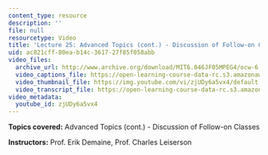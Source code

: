 ```yaml
---
content_type: resource
description: ''
file: null
resourcetype: Video
title: 'Lecture 25: Advanced Topics (cont.) - Discussion of Follow-on Classes'
uid: ac821cff-80ea-b14c-3617-27f85f058abb
video_files:
  archive_url: http://www.archive.org/download/MIT6.046JF05MPEG4/ocw-6.046-14dec2005-220k.mp4
  video_captions_file: https://open-learning-course-data-rc.s3.amazonaws.com/6-046j-introduction-to-algorithms-sma-5503-fall-2005/61118bcae6b95a7d9d918b52d462290c_zjUDy6a5vx4.vtt
  video_thumbnail_file: https://img.youtube.com/vi/zjUDy6a5vx4/default.jpg
  video_transcript_file: https://open-learning-course-data-rc.s3.amazonaws.com/6-046j-introduction-to-algorithms-sma-5503-fall-2005/5b2aff85fc3c242e1ffc1668a2c8762b_zjUDy6a5vx4.pdf
video_metadata:
  youtube_id: zjUDy6a5vx4
---
```


**Topics covered:** Advanced Topics (cont.) - Discussion of Follow-on Classes

**Instructors:** Prof. Erik Demaine, Prof. Charles Leiserson
